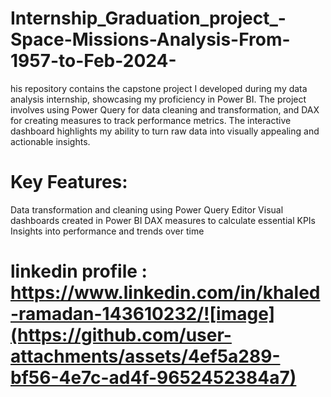 # Internship_Graduation_project_-Space-Missions-Analysis-From-1957-to-Feb-2024-
his repository contains the capstone project I developed during my data analysis internship, showcasing my proficiency in Power BI. The project involves using Power Query for data cleaning and transformation, and DAX for creating measures to track performance metrics. The interactive dashboard highlights my ability to turn raw data into visually appealing and actionable insights.

# Key Features:

Data transformation and cleaning using Power Query Editor
Visual dashboards created in Power BI
DAX measures to calculate essential KPIs
Insights into performance and trends over time

# linkedin profile : https://www.linkedin.com/in/khaled-ramadan-143610232/![image](https://github.com/user-attachments/assets/4ef5a289-bf56-4e7c-ad4f-9652452384a7)
